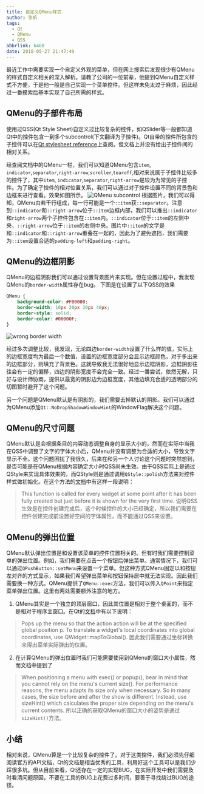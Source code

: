 ```yaml
---
title: 自定义QMenu样式
author: 张帆
tags:
  - Qt
  - QMenu
  - QSS
abbrlink: 6460
date: 2018-05-27 21:47:49
---
```


最近工作中需要实现一个自定义外观的菜单，但在网上搜索后发现很少有QMenu的样式自定义相关的深入解析。请教了公司的一位前辈，他提到QMenu自定义样式不方便，于是他一般是自己实现一个菜单控件。但这样未免太过于麻烦，因此经过一番摸索后基本实现了自己所需的样式。

<!--more-->

## QMenu的子部件布局

使用过QSS(Qt Style Sheet)自定义过比较复杂的控件，如QSlider等一般都知道Qt中的控件包含一到多个subcontrol(下文翻译为子控件)。Qt自带的控件所包含的子控件可以在[Qt stylesheet reference](http://doc.qt.io/qt-5/stylesheet-reference.html)上查阅。但文档上并没有给出子控件间的相对关系。

经查阅文档中的QMenu一栏，我们可以知道QMenu包含`item`, `indicator`,`separator`,`right-arrow`,`scroller`,`tearoff`,相对来说属于子控件比较多的控件了，其中`item`, `indicator`,`separator`,`right-arrow`是较为为常见的子控件。为了确定子控件的相对位置关系，我们可以通过对子控件设置不同的背景色和边框来进行查看。效果如图所示。
![QMenu subcontrol](https://blog-1251989759.picgz.myqcloud.com/blog/custom_qmenu/qss_subcontrol.png/blog)
根据图片，我们可以得知，QMenu由若干行组成，每一行可能是一个`::item`获`::separator`。注意到`::indicator`和`::right-arrow`位于`::item`边框内部，我们可以推出`::indicator`和`right-arrow`两个子控件包含在`::item`内。`::indicator`位于`::item`的左侧中央，`::right-arrow`位于`::item`的右侧中央。图片中`::item`的文字是和`::indicator`和`::right-arrow`重叠在一起的，因此为了避免遮挡，我们需要为`::item`设置合适的`padding-left`和`padding-right`。

## QMenu的边框阴影

QMenu的边框阴影我们可以通过设置背景图片来实现。但在设置过程中，我发现QMenu的`border-width`属性存在bug。
下图是在设置了以下QSS的效果

``` css
QMenu {
    background-color: #F00000;
    border-width: 10px 20px 30px 40px;
    border-style: solid;
    border-color: #00000F;
}
```

![wrong border width](https://blog-1251989759.picgz.myqcloud.com/blog/custom_qmenu/wrong_border_width.png/blog)

经过多次调整比较，我发现，无论四边`border-width`设置了什么样的值，实际上的边框宽度均为最后一个数值，设置的边框宽度部分会显示边框颜色，对于多出来的边框部分，则填充了背景色。这就导致我无法很好地显示边框阴影，边框阴影往往会有一定的偏移，四边的阴影宽度不会完全一致。经过一番尝试，依然无解，只好与设计师协商，提供以最宽的阴影边为边框宽度，其他边填充合适的透明部分的切图暂时避开了这个问题。

另一个问题是QMenu默认是有阴影的，我们需要去掉默认的阴影。我们可以通过为QMenu添加`Qt::NoDropShadowWindowHint`的WindowFlag解决这个问题。

## QMenu的尺寸问题

QMenu默认是会根据条目的内容动态调整自身的显示大小的，然而在实际中当我在QSS中调整了文字的字体大小后，QMenu并没有调整为合适的大小，导致文字显示不全。这个问题困扰了我很久，后来在和另一个人讨论这个问题时突然想到，是否可能是在QMenu根据内容确定大小时QSS尚未生效。由于QSS实际上是通过QStyle来实现具体效果的，而QStyle则是通过调用`QStyle::polish`方法来对控件样式做初始化。在这个方法的[文档](http://doc.qt.io/qt-5/qstyle.html#polish)中有这样一段说明：
> This function is called for every widget at some point after it has been fully created but just before it is shown for the very first time.
说明QSS生效是在控件创建完成后，这个时候控件的大小已经确定，所以我们需要在控件创建完成前设置好空间的字体属性，而不能通过QSS来设置。

## QMenu的弹出位置

QMenu默认弹出位置是和设置该菜单的控件位置相关的。但有时我们需要控制菜单的弹出位置。例如，我们需要在点击一个按钮后弹出菜单。通常情况下，我们可以通过`QPushButton::setMenu`来设置一个菜单。但这种方式QMenu固定以和按钮左对齐的方式显示，如果我们希望弹出菜单和按钮保持居中就无法实现。因此我们需要换一种方式。QMenu提供了`QMenu::exec`方法，我们可以传入`QPoint`来指定菜单弹出位置。这里有两处需要额外注意的地方。

1. QMenu其实是一个独立的顶层窗口，因此其位置是相对于整个桌面的，而不是相对于程序主窗口。在Qt的[文档](http://doc.qt.io/qt-5/qmenu.html#exec-1)中有以下说明：
 > Pops up the menu so that the action action will be at the specified global position p. To translate a widget's local coordinates into global coordinates, use QWidget::mapToGlobal().
 因此我们需要通过坐标转换来得出菜单实际弹出的位置。
2. 在计算QMenu的弹出位置时我们可能需要使用到QMenu的窗口大小属性，然而文档中提到了
 > When positioning a menu with exec() or popup(), bear in mind that you cannot rely on the menu's current size(). For performance reasons, the menu adapts its size only when necessary. So in many cases, the size before and after the show is different. Instead, use sizeHint() which calculates the proper size depending on the menu's current contents.
 所以正确的获取QMenu的窗口大小的姿势是通过`sizeHint()`方法。

## 小结

相对来说，QMenu算是一个比较复杂的控件了。对于这类控件，我们必须先仔细阅读官方的API文档，Qt的文档是相当优秀的工具，利用好这个工具可以是我们少踩很多坑。但从目前来看，Qt还存在一定的实现BUG，在实际开发中我们需要及时看清问题原因，不要在工具的BUG上花费过多时间，要善于寻找绕过BUG的途径。

<script src="https://utteranc.es/client.js"
        repo="xyz1001/xyz1001.github.io"
        issue-term="title"
        theme="github-light"
        crossorigin="anonymous"
        async>
</script>
